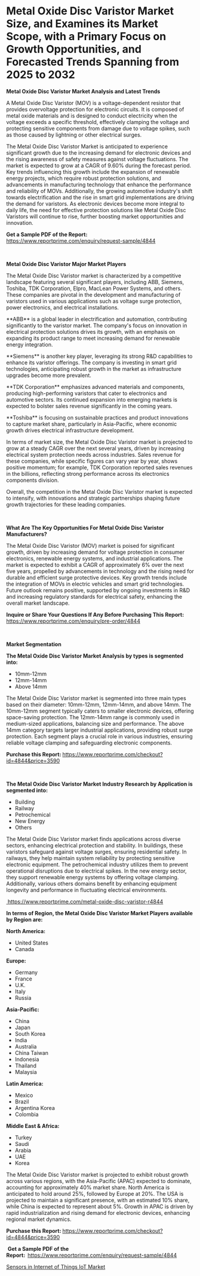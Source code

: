 <p><h1>Metal Oxide Disc Varistor Market Size, and Examines its Market Scope, with a Primary Focus on Growth Opportunities, and Forecasted Trends Spanning from 2025 to 2032</h1></p><p><strong>Metal Oxide Disc Varistor Market Analysis and Latest Trends</strong></p>
<p><p>A Metal Oxide Disc Varistor (MOV) is a voltage-dependent resistor that provides overvoltage protection for electronic circuits. It is composed of metal oxide materials and is designed to conduct electricity when the voltage exceeds a specific threshold, effectively clamping the voltage and protecting sensitive components from damage due to voltage spikes, such as those caused by lightning or other electrical surges.</p><p>The Metal Oxide Disc Varistor Market is anticipated to experience significant growth due to the increasing demand for electronic devices and the rising awareness of safety measures against voltage fluctuations. The market is expected to grow at a CAGR of 9.60% during the forecast period. Key trends influencing this growth include the expansion of renewable energy projects, which require robust protection solutions, and advancements in manufacturing technology that enhance the performance and reliability of MOVs. Additionally, the growing automotive industry's shift towards electrification and the rise in smart grid implementations are driving the demand for varistors. As electronic devices become more integral to daily life, the need for effective protection solutions like Metal Oxide Disc Varistors will continue to rise, further boosting market opportunities and innovation.</p></p>
<p><strong>Get a Sample PDF of the Report:&nbsp;</strong> <a href="https://www.reportprime.com/enquiry/request-sample/4844?utm_campaign=3107&utm_medium=2&utm_source=Github&utm_content=ia&utm_term=19032025&utm_id=metal-oxide-disc-varistor">https://www.reportprime.com/enquiry/request-sample/4844</a></p>
<p>&nbsp;</p>
<p><strong>Metal Oxide Disc Varistor Major Market Players</strong></p>
<p><p>The Metal Oxide Disc Varistor market is characterized by a competitive landscape featuring several significant players, including ABB, Siemens, Toshiba, TDK Corporation, Elpro, MacLean Power Systems, and others. These companies are pivotal in the development and manufacturing of varistors used in various applications such as voltage surge protection, power electronics, and electrical installations.</p><p>**ABB** is a global leader in electrification and automation, contributing significantly to the varistor market. The company's focus on innovation in electrical protection solutions drives its growth, with an emphasis on expanding its product range to meet increasing demand for renewable energy integration.</p><p>**Siemens** is another key player, leveraging its strong R&D capabilities to enhance its varistor offerings. The company is investing in smart grid technologies, anticipating robust growth in the market as infrastructure upgrades become more prevalent.</p><p>**TDK Corporation** emphasizes advanced materials and components, producing high-performing varistors that cater to electronics and automotive sectors. Its continued expansion into emerging markets is expected to bolster sales revenue significantly in the coming years.</p><p>**Toshiba** is focusing on sustainable practices and product innovations to capture market share, particularly in Asia-Pacific, where economic growth drives electrical infrastructure development.</p><p>In terms of market size, the Metal Oxide Disc Varistor market is projected to grow at a steady CAGR over the next several years, driven by increasing electrical system protection needs across industries. Sales revenue for these companies, while specific figures can vary year by year, shows positive momentum; for example, TDK Corporation reported sales revenues in the billions, reflecting strong performance across its electronics components division.</p><p>Overall, the competition in the Metal Oxide Disc Varistor market is expected to intensify, with innovations and strategic partnerships shaping future growth trajectories for these leading companies.</p></p>
<p>&nbsp;</p>
<p><strong>What Are The Key Opportunities For Metal Oxide Disc Varistor Manufacturers?</strong></p>
<p><p>The Metal Oxide Disc Varistor (MOV) market is poised for significant growth, driven by increasing demand for voltage protection in consumer electronics, renewable energy systems, and industrial applications. The market is expected to exhibit a CAGR of approximately 6% over the next five years, propelled by advancements in technology and the rising need for durable and efficient surge protective devices. Key growth trends include the integration of MOVs in electric vehicles and smart grid technologies. Future outlook remains positive, supported by ongoing investments in R&D and increasing regulatory standards for electrical safety, enhancing the overall market landscape.</p></p>
<p><strong>Inquire or Share Your Questions If Any Before Purchasing This Report:</strong> <a href="https://www.reportprime.com/enquiry/pre-order/4844?utm_campaign=3107&utm_medium=2&utm_source=Github&utm_content=ia&utm_term=19032025&utm_id=metal-oxide-disc-varistor">https://www.reportprime.com/enquiry/pre-order/4844</a></p>
<p>&nbsp;</p>
<p><strong>Market Segmentation</strong></p>
<p><strong>The Metal Oxide Disc Varistor Market Analysis by types is segmented into:</strong></p>
<p><ul><li>10mm-12mm</li><li>12mm-14mm</li><li>Above 14mm</li></ul></p>
<p><p>The Metal Oxide Disc Varistor market is segmented into three main types based on their diameter: 10mm-12mm, 12mm-14mm, and above 14mm. The 10mm-12mm segment typically caters to smaller electronic devices, offering space-saving protection. The 12mm-14mm range is commonly used in medium-sized applications, balancing size and performance. The above 14mm category targets larger industrial applications, providing robust surge protection. Each segment plays a crucial role in various industries, ensuring reliable voltage clamping and safeguarding electronic components.</p></p>
<p><strong>Purchase this Report:&nbsp;</strong><a href="https://www.reportprime.com/checkout?id=4844&price=3590&utm_campaign=3107&utm_medium=2&utm_source=Github&utm_content=ia&utm_term=19032025&utm_id=metal-oxide-disc-varistor">https://www.reportprime.com/checkout?id=4844&price=3590</a></p>
<p>&nbsp;</p>
<p><strong>The Metal Oxide Disc Varistor Market Industry Research by Application is segmented into:</strong></p>
<p><ul><li>Building</li><li>Railway</li><li>Petrochemical</li><li>New Energy</li><li>Others</li></ul></p>
<p><p>The Metal Oxide Disc Varistor market finds applications across diverse sectors, enhancing electrical protection and stability. In buildings, these varistors safeguard against voltage surges, ensuring residential safety. In railways, they help maintain system reliability by protecting sensitive electronic equipment. The petrochemical industry utilizes them to prevent operational disruptions due to electrical spikes. In the new energy sector, they support renewable energy systems by offering voltage clamping. Additionally, various others domains benefit by enhancing equipment longevity and performance in fluctuating electrical environments.</p></p>
<p><a href="https://www.reportprime.com/metal-oxide-disc-varistor-r4844?utm_campaign=3107&utm_medium=2&utm_source=Github&utm_content=ia&utm_term=19032025&utm_id=metal-oxide-disc-varistor">&nbsp;https://www.reportprime.com/metal-oxide-disc-varistor-r4844</a></p>
<p><strong>In terms of Region, the Metal Oxide Disc Varistor Market Players available by Region are:</strong></p>
<p>
    <p> <strong> North America: </strong>
        <ul>
            <li>United States</li>
            <li>Canada</li>
        </ul>
        </p> 
    <p> <strong> Europe: </strong>
        <ul>
            <li>Germany</li>
            <li>France</li>
            <li>U.K.</li>
            <li>Italy</li>
            <li>Russia</li>
        </ul>
        </p> 
    <p> <strong> Asia-Pacific: </strong>
        <ul>
            <li>China</li>
            <li>Japan</li>
            <li>South Korea</li>
            <li>India</li>
            <li>Australia</li>
            <li>China Taiwan</li>
            <li>Indonesia</li>
            <li>Thailand</li>
            <li>Malaysia</li>
        </ul>
        </p> 
    <p> <strong> Latin America: </strong>
        <ul>
            <li>Mexico</li>
            <li>Brazil</li>
            <li>Argentina Korea</li>
            <li>Colombia</li>
        </ul>
        </p> 
    <p> <strong> Middle East & Africa: </strong>
        <ul>
            <li>Turkey</li>
            <li>Saudi</li>
            <li>Arabia</li>
            <li>UAE</li>
            <li>Korea</li>
        </ul>
    </p>
    </p>
<p><p>The Metal Oxide Disc Varistor market is projected to exhibit robust growth across various regions, with the Asia-Pacific (APAC) expected to dominate, accounting for approximately 40% market share. North America is anticipated to hold around 25%, followed by Europe at 20%. The USA is projected to maintain a significant presence, with an estimated 10% share, while China is expected to represent about 5%. Growth in APAC is driven by rapid industrialization and rising demand for electronic devices, enhancing regional market dynamics.</p></p>
<p><strong>Purchase this Report: </strong><a href="https://www.reportprime.com/checkout?id=4844&price=3590&utm_campaign=3107&utm_medium=2&utm_source=Github&utm_content=ia&utm_term=19032025&utm_id=metal-oxide-disc-varistor">https://www.reportprime.com/checkout?id=4844&price=3590</a></p>
<p>&nbsp;<strong>Get a Sample PDF of the Report:&nbsp;&nbsp;</strong><a href="https://www.reportprime.com/enquiry/request-sample/4844?utm_campaign=3107&utm_medium=2&utm_source=Github&utm_content=ia&utm_term=19032025&utm_id=metal-oxide-disc-varistor">https://www.reportprime.com/enquiry/request-sample/4844</a></p>
<p><strong></strong></p>
<p><p><a href="https://github.com/saroarmaicky/Market-Research-Report-List-1/blob/main/sensors-in-internet-of-things-iot-market.md?utm_campaign=3107&utm_medium=2&utm_source=Github&utm_content=ia&utm_term=19032025&utm_id=metal-oxide-disc-varistor">Sensors in Internet of Things IoT Market</a></p></p>